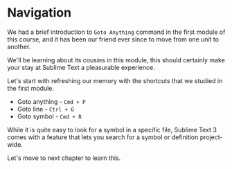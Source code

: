 Navigation
===========

We had a brief introduction to `Goto Anything` command in the first module of
this course, and it has been our friend ever since to move from one unit to
another.

We'll be learning about its cousins in this module, this should certainly make
your stay at Sublime Text a pleasurable experience.

Let's start with refreshing our memory with the shortcuts that we studied in
the first module.

* Goto anything - `Cmd + P`
* Goto line - `Ctrl + G`
* Goto symbol - `Cmd + R`

While it is quite easy to look for a symbol in a specific file, Sublime Text 3
comes with a feature that lets you search for a symbol or definition project-
wide.

Let's move to next chapter to learn this.
